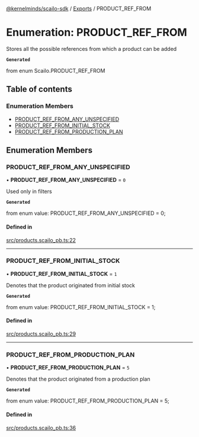 [@kernelminds/scailo-sdk](../README.md) / [Exports](../modules.md) / PRODUCT\_REF\_FROM

# Enumeration: PRODUCT\_REF\_FROM

Stores all the possible references from which a product can be added

**`Generated`**

from enum Scailo.PRODUCT_REF_FROM

## Table of contents

### Enumeration Members

- [PRODUCT\_REF\_FROM\_ANY\_UNSPECIFIED](PRODUCT_REF_FROM.md#product_ref_from_any_unspecified)
- [PRODUCT\_REF\_FROM\_INITIAL\_STOCK](PRODUCT_REF_FROM.md#product_ref_from_initial_stock)
- [PRODUCT\_REF\_FROM\_PRODUCTION\_PLAN](PRODUCT_REF_FROM.md#product_ref_from_production_plan)

## Enumeration Members

### PRODUCT\_REF\_FROM\_ANY\_UNSPECIFIED

• **PRODUCT\_REF\_FROM\_ANY\_UNSPECIFIED** = ``0``

Used only in filters

**`Generated`**

from enum value: PRODUCT_REF_FROM_ANY_UNSPECIFIED = 0;

#### Defined in

[src/products.scailo_pb.ts:22](https://github.com/scailo/ts-sdk/blob/c10a36b57201dfa5903d4b53efa1e62aa6208936/src/products.scailo_pb.ts#L22)

___

### PRODUCT\_REF\_FROM\_INITIAL\_STOCK

• **PRODUCT\_REF\_FROM\_INITIAL\_STOCK** = ``1``

Denotes that the product originated from initial stock

**`Generated`**

from enum value: PRODUCT_REF_FROM_INITIAL_STOCK = 1;

#### Defined in

[src/products.scailo_pb.ts:29](https://github.com/scailo/ts-sdk/blob/c10a36b57201dfa5903d4b53efa1e62aa6208936/src/products.scailo_pb.ts#L29)

___

### PRODUCT\_REF\_FROM\_PRODUCTION\_PLAN

• **PRODUCT\_REF\_FROM\_PRODUCTION\_PLAN** = ``5``

Denotes that the product originated from a production plan

**`Generated`**

from enum value: PRODUCT_REF_FROM_PRODUCTION_PLAN = 5;

#### Defined in

[src/products.scailo_pb.ts:36](https://github.com/scailo/ts-sdk/blob/c10a36b57201dfa5903d4b53efa1e62aa6208936/src/products.scailo_pb.ts#L36)
